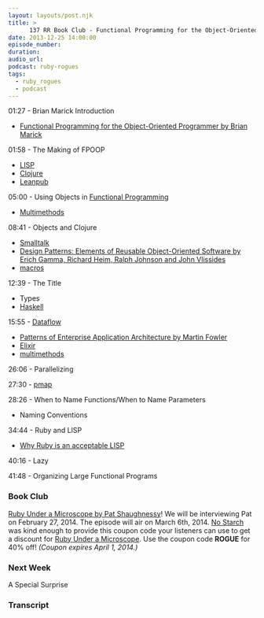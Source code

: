 ```yaml
---
layout: layouts/post.njk
title: >
      137 RR Book Club - Functional Programming for the Object-Oriented Programmer with Brian Marick
date: 2013-12-25 14:00:00
episode_number: 
duration: 
audio_url: 
podcast: ruby-rogues
tags: 
  - ruby_rogues
  - podcast
---
```


01:27 - Brian Marick Introduction

- [Functional Programming for the Object-Oriented Programmer by Brian Marick](https://leanpub.com/fp-oo)

01:58 - The Making of FPOOP

- [LISP](http://en.wikipedia.org/wiki/Lisp_(programming_language))
- [Clojure](http://clojure.org/)
- [Leanpub](https://leanpub.com/)

05:00 - Using Objects in [Functional Programming](http://en.wikipedia.org/wiki/Functional_programming)

- [Multimethods](http://clojure.org/multimethods)

08:41 - Objects and Clojure

- [Smalltalk](http://en.wikipedia.org/wiki/Smalltalk)
- [Design Patterns: Elements of Reusable Object-Oriented Software by Erich Gamma, Richard Heim, Ralph Johnson and John Vlissides](http://www.amazon.com/gp/product/0201633612/ref=as_li_qf_sp_asin_il_tl?ie=UTF8&camp=1789&creative=9325&creativeASIN=0201633612&linkCode=as2&tag=chamaxwoo-20)
- [macros](http://clojure.org/macros)

12:39 - The Title

- Types
- [Haskell](http://www.haskell.org/)

15:55 - [Dataflow](http://en.wikipedia.org/wiki/Dataflow)

- [Patterns of Enterprise Application Architecture by Martin Fowler](http://www.amazon.com/gp/product/0321127420/ref=as_li_qf_sp_asin_il_tl?ie=UTF8&camp=1789&creative=9325&creativeASIN=0321127420&linkCode=as2&tag=chamaxwoo-20)
- [Elixir](http://elixir-lang.org/)
- [multimethods](http://clojure.org/multimethods)

26:06 - Parallelizing

27:30 - [pmap](http://clojuredocs.org/clojure_core/clojure.core/pmap)

28:26 - When to Name Functions/When to Name Parameters

- Naming Conventions

34:44 - Ruby and LISP

- [Why Ruby is an acceptable LISP](http://www.randomhacks.net/articles/2005/12/03/why-ruby-is-an-acceptable-lisp)

40:16 - Lazy

41:48 - Organizing Large Functional Programs

### Book Club
[Ruby Under a Microscope by Pat Shaughnessy](http://patshaughnessy.net/ruby-under-a-microscope)! We will be interviewing Pat on February 27, 2014. The episode will air on March 6th, 2014.&nbsp;[No Starch](http://www.nostarch.com/) was kind enough to provide this coupon code your listeners can use to get a discount for&nbsp;[Ruby Under a Microscope](http://nostarch.com/rum). Use the coupon code **ROGUE** for 40% off! _(Coupon expires April 1, 2014.)_
### Next Week
A Special Surprise

### Transcript


